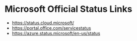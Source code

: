 # Microsoft Official Status Links

- https://status.cloud.microsoft/
- https://portal.office.com/servicestatus
- https://azure.status.microsoft/en-us/status
